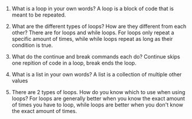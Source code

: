 1. What is a loop in your own words?
A loop is a block of code that is meant to be repeated.

2. What are the different types of loops? How are they different from each other?
There are for loops and while loops. For loops only repeat a specific amount of times, while while loops repeat as long as their condition is true.

3. What do the continue and break commands each do?
Continue skips one repition of code in a loop, break ends the loop.

4. What is a list in your own words?
A list is a collection of multiple other values

5. There are 2 types of loops. How do you know which to use when using loops?
For loops are generally better when you know the exact amount of times you have to loop, while loops are better when you don't know the exact amount of times.